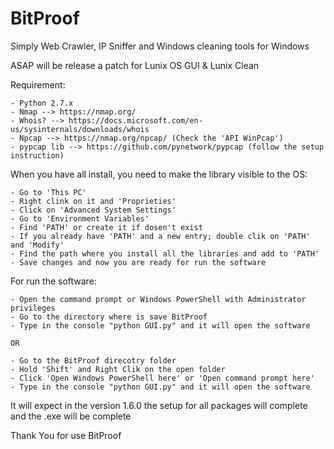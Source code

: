 # BitProof
Simply Web Crawler, IP Sniffer and Windows cleaning tools for Windows

ASAP will be release a patch for Lunix OS GUI & Lunix Clean

Requirement:

	- Python 2.7.x
	- Nmap --> https://nmap.org/
	- Whois? --> https://docs.microsoft.com/en-us/sysinternals/downloads/whois
	- Npcap --> https://nmap.org/npcap/ (Check the 'API WinPcap')
	- pypcap lib --> https://github.com/pynetwork/pypcap (follow the setup instruction)

When you have all install, you need to make the library visible to the OS:
		
	- Go to 'This PC'
	- Right clink on it and 'Proprieties'
	- Click on 'Advanced System Settings'
	- Go to 'Environment Variables'
	- Find 'PATH' or create it if dosen't exist 
	- If you already have 'PATH' and a new entry; double clik on 'PATH' and 'Modify'
	- Find the path where you install all the libraries and add to 'PATH'
	- Save changes and now you are ready for run the software

For run the software:
	
	- Open the command prompt or Windows PowerShell with Administrator privileges
	- Go to the directory where is save BitProof
	- Type in the console "python GUI.py" and it will open the software

	OR

	- Go to the BitProof direcotry folder
	- Hold 'Shift' and Right Clik on the open folder
	- Click 'Open Windows PowerShell here' or 'Open command prompt here'
	- Type in the console "python GUI.py" and it will open the software

It will expect in the version 1.6.0 the setup for all packages will complete and the .exe will be complete

Thank You for use BitProof

